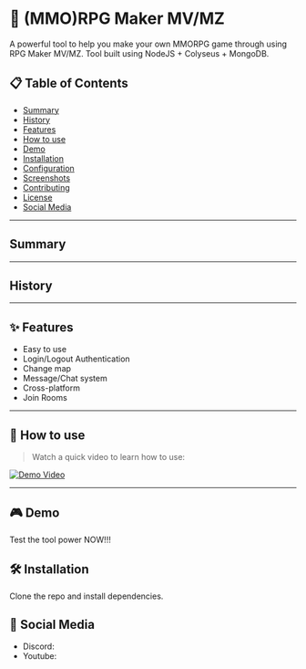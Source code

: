 # 🚀 (MMO)RPG Maker MV/MZ
A powerful tool to help you make your own MMORPG game through using RPG Maker MV/MZ. Tool built using NodeJS + Colyseus + MongoDB.

## 📋 Table of Contents

- [Summary](#summary)
- [History](#history)
- [Features](#features)
- [How to use](#how-to-use)
- [Demo](#demo)
- [Installation](#installation)
- [Configuration](#configuration)
- [Screenshots](#screenshots)
- [Contributing](#contributing)
- [License](#license)
- [Social Media](#social-media)


---

## Summary

---

## History

---

## ✨ Features

- Easy to use
- Login/Logout Authentication
- Change map
- Message/Chat system
- Cross-platform
- Join Rooms

---

## 🎥 How to use

> Watch a quick video to learn how to use:

[![Demo Video](https://img.youtube.com/vi/dQw4w9WgXcQ/0.jpg)](https://www.youtube.com/watch?v=dQw4w9WgXcQ)

---

## 🎮 Demo

Test the tool power NOW!!!

## 🛠 Installation

Clone the repo and install dependencies.

## 📱 Social Media

- Discord:
- Youtube: 

